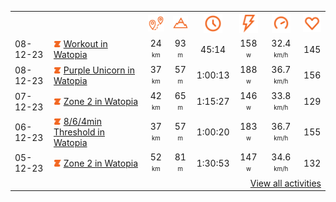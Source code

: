 <table>
    <tr>
        <th></th>
        <th></th>
        <th align="center"><img src="https://raw.githubusercontent.com/robiningelbrecht/strava-activities/master/public/distance.svg" width="30" alt="distance" title="distance"/></th>
        <th align="center"><img src="https://raw.githubusercontent.com/robiningelbrecht/strava-activities/master/public/elevation.svg" width="30" alt="elevation" title="elevation"/></th>
        <th align="center"><img src="https://raw.githubusercontent.com/robiningelbrecht/strava-activities/master/public/time.svg" width="30" alt="time" title="time"/></th>
        <th align="center"><img src="https://raw.githubusercontent.com/robiningelbrecht/strava-activities/master/public/average-watt.svg" width="30" alt="average watts" title="average watts"/></th>
        <th align="center"><img src="https://raw.githubusercontent.com/robiningelbrecht/strava-activities/master/public/average-speed.svg" width="30" alt="average speed" title="average speed"/></th>
        <th align="center"><img src="https://raw.githubusercontent.com/robiningelbrecht/strava-activities/master/public/heart-rate.svg" width="30" alt="average heart rate" title="average heart rate"/></th>
    </tr>
            <tr>
            <td>08-12-23</td>
            <td>
                <img src="https://raw.githubusercontent.com/robiningelbrecht/strava-activities/master/public/activity-virtual-ride.svg" width="12" alt="virtual ride" title="virtual ride"/>
                <a href="https://www.strava.com/activities/10348726353" title="Kcal: 408 | Gear: None ">Workout in Watopia</a>
            </td>
            <td align="center">24 <sup><sub>km</sub></sup></td>
            <td align="center">93 <sup><sub>m</sub></sup></td>
            <td align="center">45:14</td>
            <td align="center">158 <sup><sub>w</sub></sup></td>
            <td align="center">32.4 <sup><sub>km/h</sub></sup></td>
            <td align="center">145</td>
        </tr>
            <tr>
            <td>08-12-23</td>
            <td>
                <img src="https://raw.githubusercontent.com/robiningelbrecht/strava-activities/master/public/activity-virtual-ride.svg" width="12" alt="virtual ride" title="virtual ride"/>
                <a href="https://www.strava.com/activities/10348522816" title="Kcal: 649 | Gear: None ">Purple Unicorn in Watopia</a>
            </td>
            <td align="center">37 <sup><sub>km</sub></sup></td>
            <td align="center">57 <sup><sub>m</sub></sup></td>
            <td align="center">1:00:13</td>
            <td align="center">188 <sup><sub>w</sub></sup></td>
            <td align="center">36.7 <sup><sub>km/h</sub></sup></td>
            <td align="center">156</td>
        </tr>
            <tr>
            <td>07-12-23</td>
            <td>
                <img src="https://raw.githubusercontent.com/robiningelbrecht/strava-activities/master/public/activity-virtual-ride.svg" width="12" alt="virtual ride" title="virtual ride"/>
                <a href="https://www.strava.com/activities/10343720768" title="Kcal: 632 | Gear: None ">Zone 2 in Watopia</a>
            </td>
            <td align="center">42 <sup><sub>km</sub></sup></td>
            <td align="center">65 <sup><sub>m</sub></sup></td>
            <td align="center">1:15:27</td>
            <td align="center">146 <sup><sub>w</sub></sup></td>
            <td align="center">33.8 <sup><sub>km/h</sub></sup></td>
            <td align="center">129</td>
        </tr>
            <tr>
            <td>06-12-23</td>
            <td>
                <img src="https://raw.githubusercontent.com/robiningelbrecht/strava-activities/master/public/activity-virtual-ride.svg" width="12" alt="virtual ride" title="virtual ride"/>
                <a href="https://www.strava.com/activities/10338437564" title="Kcal: 633 | Gear: None ">8/6/4min Threshold in Watopia</a>
            </td>
            <td align="center">37 <sup><sub>km</sub></sup></td>
            <td align="center">57 <sup><sub>m</sub></sup></td>
            <td align="center">1:00:20</td>
            <td align="center">183 <sup><sub>w</sub></sup></td>
            <td align="center">36.7 <sup><sub>km/h</sub></sup></td>
            <td align="center">155</td>
        </tr>
            <tr>
            <td>05-12-23</td>
            <td>
                <img src="https://raw.githubusercontent.com/robiningelbrecht/strava-activities/master/public/activity-virtual-ride.svg" width="12" alt="virtual ride" title="virtual ride"/>
                <a href="https://www.strava.com/activities/10333025651" title="Kcal: 767 | Gear: None ">Zone 2 in Watopia</a>
            </td>
            <td align="center">52 <sup><sub>km</sub></sup></td>
            <td align="center">81 <sup><sub>m</sub></sup></td>
            <td align="center">1:30:53</td>
            <td align="center">147 <sup><sub>w</sub></sup></td>
            <td align="center">34.6 <sup><sub>km/h</sub></sup></td>
            <td align="center">132</td>
        </tr>
                <tr>
            <td colspan="8" align="right"><a href="https://github.com/robiningelbrecht/strava-activities#activities">View all activities</a></td>
        </tr>
    </table>
